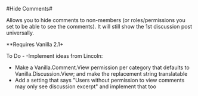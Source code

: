 #Hide Comments#

Allows you to hide comments to non-members (or roles/permissions you set to be able to see the comments). It will still show the 1st discussion post universally.


**Requires Vanilla 2.1+


To Do - -Implement ideas from Lincoln:

<ul>
<li>Make a Vanilla.Comment.View permission per category that defaults to Vanilla.Discussion.View; and make the replacement string translatable</li>

<li> Add a setting that says "Users without permission to view comments may only see discussion excerpt" and implement that too</li>
</ul>
